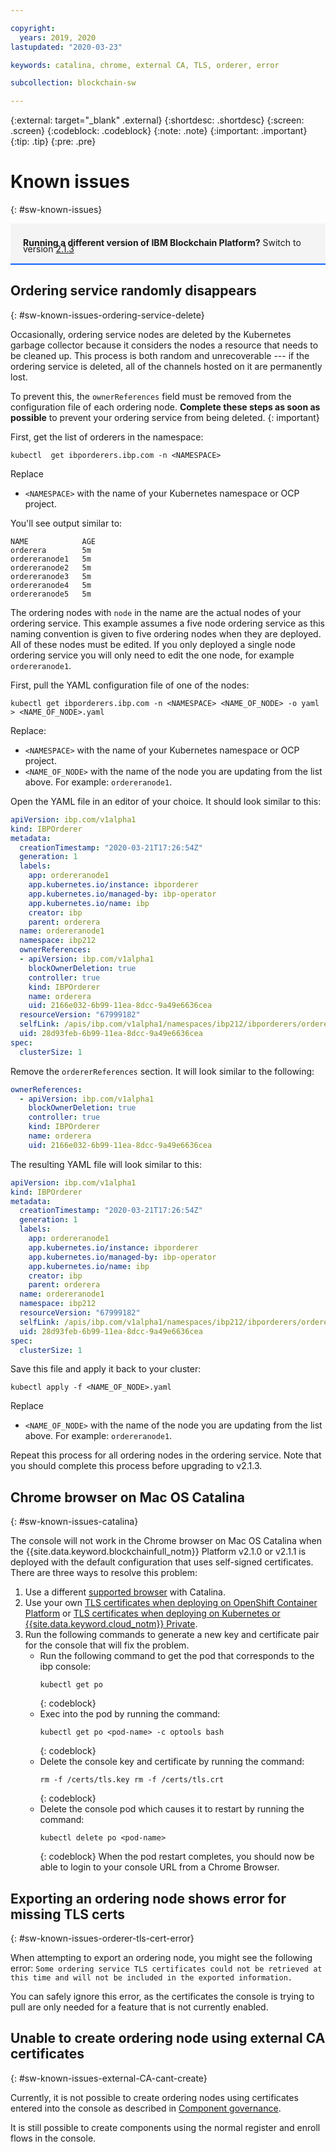 ```yaml
---

copyright:
  years: 2019, 2020
lastupdated: "2020-03-23"

keywords: catalina, chrome, external CA, TLS, orderer, error

subcollection: blockchain-sw

---
```


{:external: target="_blank" .external}
{:shortdesc: .shortdesc}
{:screen: .screen}
{:codeblock: .codeblock}
{:note: .note}
{:important: .important}
{:tip: .tip}
{:pre: .pre}

# Known issues
{: #sw-known-issues}

<div style="background-color: #f4f4f4; padding-left: 20px; border-bottom: 2px solid #0f62fe; padding-top: 12px; padding-bottom: 4px; margin-bottom: 16px;">
  <p style="line-height: 10px;">
    <strong>Running a different version of IBM Blockchain Platform?</strong> Switch to version
    <a href="https://cloud.ibm.com/docs/blockchain-sw-213?topic=blockchain-sw-213-sw-known-issues">2.1.3</a>
    </p>
</div>

## Ordering service randomly disappears
{: #sw-known-issues-ordering-service-delete}

Occasionally, ordering service nodes are deleted by the Kubernetes garbage collector because it considers the nodes a resource that needs to be cleaned up. This process is both random and unrecoverable --- if the ordering service is deleted, all of the channels hosted on it are permanently lost.

To prevent this, the `ownerReferences` field must be removed from the configuration file of each ordering node. **Complete these steps as soon as possible** to prevent your ordering service from being deleted.
{: important}

First, get the list of orderers in the namespace:

```
kubectl  get ibporderers.ibp.com -n <NAMESPACE>
```
Replace
- `<NAMESPACE>` with the name of your Kubernetes namespace or OCP project.

You'll see output similar to:

```
NAME            AGE
orderera        5m
ordereranode1   5m
ordereranode2   5m
ordereranode3   5m
ordereranode4   5m
ordereranode5   5m
```

The ordering nodes with `node` in the name are the actual nodes of your ordering service. This example assumes a five node ordering service as this naming convention is given to five ordering nodes when they are deployed. All of these nodes must be edited. If you only deployed a single node ordering service you will only need to edit the one node, for example `ordereranode1`.

First, pull the YAML configuration file of one of the nodes:

```
kubectl get ibporderers.ibp.com -n <NAMESPACE> <NAME_OF_NODE> -o yaml > <NAME_OF_NODE>.yaml
```
Replace:
- `<NAMESPACE>` with the name of your Kubernetes namespace or OCP project.
- `<NAME_OF_NODE>` with the name of the node you are updating from the list above. For example: `ordereranode1`.

Open the YAML file in an editor of your choice. It should look similar to this:

```yaml
apiVersion: ibp.com/v1alpha1
kind: IBPOrderer
metadata:
  creationTimestamp: "2020-03-21T17:26:54Z"
  generation: 1
  labels:
    app: ordereranode1
    app.kubernetes.io/instance: ibporderer
    app.kubernetes.io/managed-by: ibp-operator
    app.kubernetes.io/name: ibp
    creator: ibp
    parent: orderera
  name: ordereranode1
  namespace: ibp212
  ownerReferences:
  - apiVersion: ibp.com/v1alpha1
    blockOwnerDeletion: true
    controller: true
    kind: IBPOrderer
    name: orderera
    uid: 2166e032-6b99-11ea-8dcc-9a49e6636cea
  resourceVersion: "67999182"
  selfLink: /apis/ibp.com/v1alpha1/namespaces/ibp212/ibporderers/ordereranode1
  uid: 28d93feb-6b99-11ea-8dcc-9a49e6636cea
spec:
  clusterSize: 1
```

Remove the `ordererReferences` section. It will look similar to the following:

```yaml
ownerReferences:
  - apiVersion: ibp.com/v1alpha1
    blockOwnerDeletion: true
    controller: true
    kind: IBPOrderer
    name: orderera
    uid: 2166e032-6b99-11ea-8dcc-9a49e6636cea
```

The resulting YAML file will look similar to this:

```yaml
apiVersion: ibp.com/v1alpha1
kind: IBPOrderer
metadata:
  creationTimestamp: "2020-03-21T17:26:54Z"
  generation: 1
  labels:
    app: ordereranode1
    app.kubernetes.io/instance: ibporderer
    app.kubernetes.io/managed-by: ibp-operator
    app.kubernetes.io/name: ibp
    creator: ibp
    parent: orderera
  name: ordereranode1
  namespace: ibp212
  resourceVersion: "67999182"
  selfLink: /apis/ibp.com/v1alpha1/namespaces/ibp212/ibporderers/ordereranode1
  uid: 28d93feb-6b99-11ea-8dcc-9a49e6636cea
spec:
  clusterSize: 1
```

Save this file and apply it back to your cluster:

```
kubectl apply -f <NAME_OF_NODE>.yaml
```
Replace
- `<NAME_OF_NODE>` with the name of the node you are updating from the list above. For example: `ordereranode1`.

Repeat this process for all ordering nodes in the ordering service. Note that you should complete this process before upgrading to v2.1.3.

## Chrome browser on Mac OS Catalina
{: #sw-known-issues-catalina}

The console will not work in the Chrome browser on Mac OS Catalina when the {{site.data.keyword.blockchainfull_notm}} Platform v2.1.0 or v2.1.1 is deployed with the default configuration that uses self-signed certificates. There are three ways to resolve this problem:

1.  Use a different [supported browser](/docs/blockchain-sw?topic=blockchain-sw-deploy-ocp#deploy-ocp-browsers) with Catalina.
2. Use your own [TLS certificates when deploying on OpenShift Container Platform](/docs/blockchain-sw?topic=blockchain-sw-deploy-ocp#use-your-own-tls-certificates-optional-) or [TLS certificates when deploying on Kubernetes or {{site.data.keyword.cloud_notm}} Private](/docs/blockchain-sw?topic=blockchain-sw-deploy-k8#use-your-own-tls-certificates-optional-).
3. Run the following commands to generate a new key and certificate pair for the console that will fix the problem.
   - Run the following command to get the pod that corresponds to the ibp console:
      ```
      kubectl get po
      ```
      {: codeblock}
   - Exec into the pod by running the command:
      ```
      kubectl get po <pod-name> -c optools bash
      ```
      {: codeblock}
   - Delete the console key and certificate by running the command:
      ```
      rm -f /certs/tls.key rm -f /certs/tls.crt
      ```
      {: codeblock}
   - Delete the console pod which causes it to restart by running the command:
      ```
      kubectl delete po <pod-name>
      ```
      {: codeblock}
    When the pod restart completes, you should now be able to login to your console URL from a Chrome Browser.

## Exporting an ordering node shows error for missing TLS certs
{: #sw-known-issues-orderer-tls-cert-error}

When attempting to export an ordering node, you might see the following error: `Some ordering service TLS certificates could not be retrieved at this time and will not be included in the exported information.`

You can safely ignore this error, as the certificates the console is trying to pull are only needed for a feature that is not currently enabled.

## Unable to create ordering node using external CA certificates
{: #sw-known-issues-external-CA-cant-create}

Currently, it is not possible to create ordering nodes using certificates entered into the console as described in [Component governance](/docs/blockchain-sw?topic=blockchain-sw-ibp-console-govern-components#ibp-console-govern-third-party-ca).

It is still possible to create components using the normal register and enroll flows in the console.
